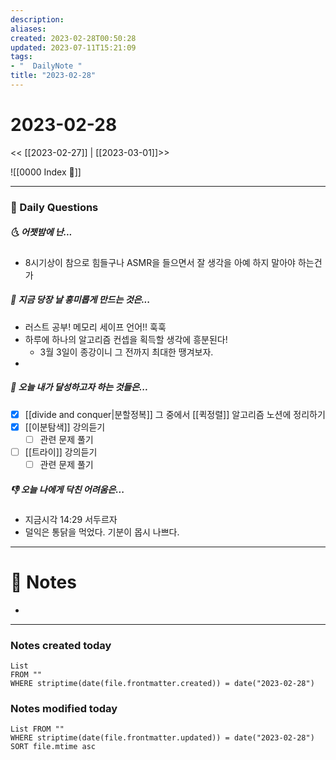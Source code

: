 ```yaml
---
description:
aliases: 
created: 2023-02-28T00:50:28
updated: 2023-07-11T15:21:09
tags:
- "  DailyNote "
title: "2023-02-28"
---
```


# 2023-02-28

<< [[2023-02-27]] | [[2023-03-01]]>>

![[0000 Index 🔗]]

---
### 📅 Daily Questions

##### 🌜 어젯밤에 난...

- 8시기상이 참으로 힘들구나 ASMR을 들으면서 잘 생각을 아예 하지 말아야 하는건가

##### 🙌 지금 당장 날 흥미롭게 만드는 것은...

- 러스트 공부! 메모리 세이프 언어!! 훅훅
- 하루에 하나의 알고리즘 컨셉을 획득할 생각에 흥분된다! 
	- 3월 3일이 종강이니 그 전까지 최대한 땡겨보자.
- 

##### 🚀 오늘 내가 달성하고자 하는 것들은...

- [x] [[divide and conquer|분할정복]] 그 중에서 [[퀵정렬]] 알고리즘 노션에 정리하기
- [x] [[이분탐색]] 강의듣기
	- [ ] 관련 문제 풀기
- [ ] [[트라이]] 강의듣기
	- [ ] 관련 문제 풀기

##### 👎 오늘 나에게 닥친 어려움은...

- 지금시각 14:29 서두르자
- 덜익은 통닭을 먹었다. 기분이 몹시 나쁘다.

---

# 📝 Notes

- 

---

### Notes created today

```dataview
List 
FROM "" 
WHERE striptime(date(file.frontmatter.created)) = date("2023-02-28")
```

### Notes modified today

```dataview
List FROM "" 
WHERE striptime(date(file.frontmatter.updated)) = date("2023-02-28") 
SORT file.mtime asc
```
